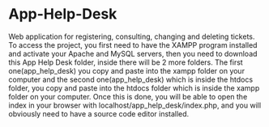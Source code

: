 # App-Help-Desk
Web application for registering, consulting, changing and deleting tickets. To access the project, you first need to have the XAMPP program installed and activate your Apache and MySQL servers, then you need to download this App Help Desk folder, inside there will be 2 more folders. The first one(app_help_desk) you copy and paste into the xampp folder on your computer and the second one(app_help_desk) which is inside the htdocs folder, you copy and paste into the htdocs folder which is inside the xampp folder on your computer. Once this is done, you will be able to open the index in your browser with localhost/app_help_desk/index.php, and you will obviously need to have a source code editor installed.
